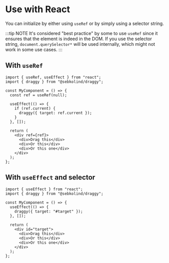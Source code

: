 # Use with React

You can initialize by either using `useRef` or by simply using a selector string.

:::tip NOTE
It's considered "best practice" by some to use `useRef` since it ensures that
the element is indeed in the DOM. If you use the selector string, `document.querySelector*`
will be used internally, which might not work in some use cases.
:::

## With `useRef`

```tsx
import { useRef, useEffect } from "react";
import { draggy } from "@sebkolind/draggy";

const MyComponent = () => {
  const ref = useRef(null);

  useEffect(() => {
    if (ref.current) {
      draggy({ target: ref.current });
    }
  }, []);

  return (
    <div ref={ref}>
      <div>Drag this</div>
      <div>Or this</div>
      <div>Or this one</div>
    </div>
  );
};
```

## With `useEffect` and selector

```tsx
import { useEffect } from "react";
import { draggy } from "@sebkolind/draggy";

const MyComponent = () => {
  useEffect(() => {
    draggy({ target: "#target" });
  }, []);

  return (
    <div id="target">
      <div>Drag this</div>
      <div>Or this</div>
      <div>Or this one</div>
    </div>
  );
};
```
